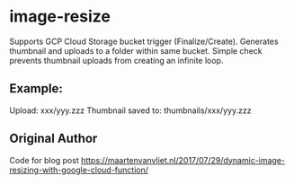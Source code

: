 # image-resize

Supports GCP Cloud Storage bucket trigger (Finalize/Create).
Generates thumbnail and uploads to a folder within same bucket. Simple check prevents thumbnail uploads from creating an infinite loop.

## Example:

Upload: xxx/yyy.zzz
Thumbnail saved to: thumbnails/xxx/yyy.zzz

## Original Author

Code for blog post
 https://maartenvanvliet.nl/2017/07/29/dynamic-image-resizing-with-google-cloud-function/
 
